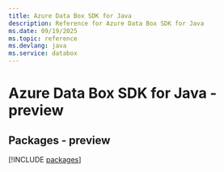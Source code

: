 ```yaml
---
title: Azure Data Box SDK for Java
description: Reference for Azure Data Box SDK for Java
ms.date: 09/19/2025
ms.topic: reference
ms.devlang: java
ms.service: databox
---
```

# Azure Data Box SDK for Java - preview
## Packages - preview
[!INCLUDE [packages](data-box-index.md)]